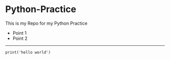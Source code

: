 # Python-Practice
This is my Repo for my Python Practice

- Point 1
- Point 2

___

```
print('hello world')

```
